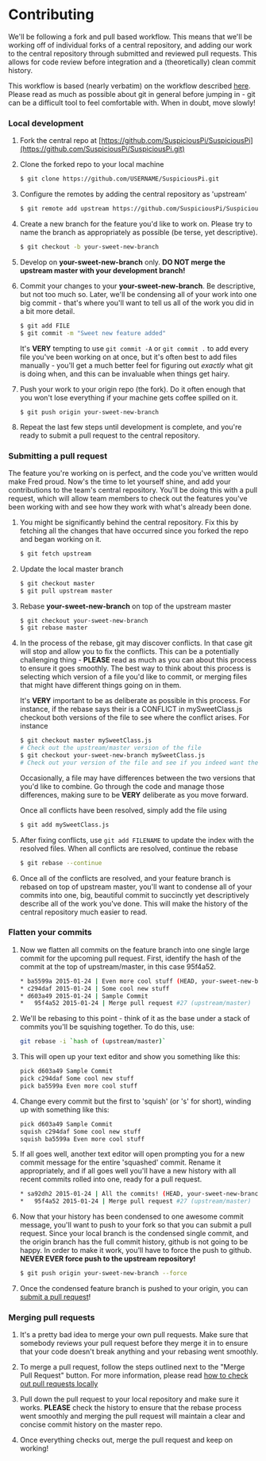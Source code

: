 # Contributing

We'll be following a fork and pull based workflow. This means that we'll be working off of individual forks of a central repository, and adding our work to the central repository through submitted and reviewed pull requests. This allows for code review before integration and a (theoretically) clean commit history.

This workflow is based (nearly verbatim) on the workflow described [here](https://github.com/sevntu-checkstyle/sevntu.checkstyle/wiki/Development-workflow-with-Git%3A-Fork,-Branching,-Commits,-and-Pull-Request). Please read as much as possible about git in general before jumping in - git can be a difficult tool to feel comfortable with. When in doubt, move slowly!

### Local development

1. Fork the central repo at [https://github.com/SuspiciousPi/SuspiciousPi](https://github.com/SuspiciousPi/SuspiciousPi.git)

1. Clone the forked repo to your local machine

    ```bash
    $ git clone https://github.com/USERNAME/SuspiciousPi.git
    ```

1. Configure the remotes by adding the central repository as 'upstream'

    ```bash
    $ git remote add upstream https://github.com/SuspiciousPi/SuspiciousPi.git
    ```

1. Create a new branch for the feature you'd like to work on. Please try to name the branch as appropriately as possible (be terse, yet descriptive).

    ```bash
    $ git checkout -b your-sweet-new-branch
    ```

1. Develop on **your-sweet-new-branch** only. **DO NOT merge the upstream master with your development branch!**

1. Commit your changes to your **your-sweet-new-branch**. Be descriptive, but not too much so. Later, we'll be condensing all of your work into one big commit - that's where you'll want to tell us all of the work you did in a bit more detail. 

    ```bash
    $ git add FILE
    $ git commit -m "Sweet new feature added"
    ```

    It's **VERY** tempting to use `git commit -A` or `git commit .` to add every file you've been working on at once, but it's often best to add files manually - you'll get a much better feel for figuring out *exactly* what git is doing when, and this can be invaluable when things get hairy.

1. Push your work to your origin repo (the fork). Do it often enough that you won't lose everything if your machine gets coffee spilled on it.

    ```
    $ git push origin your-sweet-new-branch
    ```

1. Repeat the last few steps until development is complete, and you're ready to submit a pull request to the central repository.

### Submitting a pull request

The feature you're working on is perfect, and the code you've written would make Fred proud. Now's the time to let yourself shine, and add your contributions to the team's central repository. You'll be doing this with a pull request, which will allow team members to check out the features you've been working with and see how they work with what's already been done.

1. You might be significantly behind the central repository. Fix this by fetching all the changes that have occurred since you forked the repo and began working on it.

    ```bash
    $ git fetch upstream
    ```

1. Update the local master branch

    ```bash
    $ git checkout master
    $ git pull upstream master
    ```

1. Rebase **your-sweet-new-branch** on top of the upstream master

    ```bash
    $ git checkout your-sweet-new-branch
    $ git rebase master
    ```

1. In the process of the rebase, git may discover conflicts. In that case git will stop and allow you to fix the conflicts. This can be a potentially challenging thing - **PLEASE** read as much as you can about this process to ensure it goes smoothly. The best way to think about this process is selecting which version of a file you'd like to commit, or merging files that might have different things going on in them.

    It's **VERY** important to be as deliberate as possible in this process. For instance, if the rebase says their is a CONFLICT in mySweetClass.js checkout both versions of the file to see where the conflict arises. For instance

    ```bash
    $ git checkout master mySweetClass.js
    # Check out the upstream/master version of the file
    $ git checkout your-sweet-new-branch mySweetClass.js
    # Check out your version of the file and see if you indeed want the changes
    ```

    Occasionally, a file may have differences between the two versions that you'd like to combine. Go through the code and manage those differences, making sure to be **VERY** deliberate as you move forward.

    Once all conflicts have been resolved, simply add the file using

    ```bash
    $ git add mySweetClass.js
    ```

1. After fixing conflicts, use `git add FILENAME` to update the index with the resolved files. When all conflicts are resolved, continue the rebase

    ```bash
    $ git rebase --continue
    ```

1. Once all of the conflicts are resolved, and your feature branch is rebased on top of upstream master, you'll want to condense all of your commits into one, big, beautiful commit to succinctly yet descriptively describe all of the work you've done. This will make the history of the central repository much easier to read.

### Flatten your commits

1. Now we flatten all commits on the feature branch into one single large commit for the upcoming pull request. First, identify the hash of the commit at the top of upstream/master, in this case 95f4a52.  

    ```bash
    * ba5599a 2015-01-24 | Even more cool stuff (HEAD, your-sweet-new-branch) 
    * c294daf 2015-01-24 | Some cool new stuff
    * d603a49 2015-01-24 | Sample Commit
    *   95f4a52 2015-01-24 | Merge pull request #27 (upstream/master)
    ```

1. We'll be rebasing to this point - think of it as the base under a stack of commits you'll be squishing together. To do this, use:

    ```bash
    git rebase -i `hash of (upstream/master)`
    ```

1. This will open up your text editor and show you something like this:

    ```sh
    pick d603a49 Sample Commit
    pick c294daf Some cool new stuff
    pick ba5599a Even more cool stuff
    ```

1. Change every commit but the first to 'squish' (or 's' for short), winding up with something like this:

    ```sh
    pick d603a49 Sample Commit
    squish c294daf Some cool new stuff
    squish ba5599a Even more cool stuff
    ```

1. If all goes well, another text editor will open prompting you for a new commit message for the entire 'squashed' commit. Rename it appropriately, and if all goes well you'll have a new history with all recent commits rolled into one, ready for a pull request.

    ```bash
    * sa92dh2 2015-01-24 | All the commits! (HEAD, your-sweet-new-branch) 
    *   95f4a52 2015-01-24 | Merge pull request #27 (upstream/master)
    ```

1. Now that your history has been condensed to one awesome commit message, you'll want to push to your fork so that you can submit a pull request. Since your local branch is the condensed single commit, and the origin branch has the full commit history, github is not going to be happy. In order to make it work, you'll have to force the push to github. **NEVER EVER force push to the upstream repository!**

    ```bash
    $ git push origin your-sweet-new-branch --force
    ```

1. Once the condensed feature branch is pushed to your origin, you can [submit a pull request](https://help.github.com/articles/using-pull-requests/)!


### Merging pull requests

1. It's a pretty bad idea to merge your own pull requests. Make sure that somebody reviews your pull request before they merge it in to ensure that your code doesn't break anything and your rebasing went smoothly.

1. To merge a pull request, follow the steps outlined next to the "Merge Pull Request" button. For more information, please read [how to check out pull requests locally](https://help.github.com/articles/checking-out-pull-requests-locally/)

1. Pull down the pull request to your local repository and make sure it works. **PLEASE** check the history to ensure that the rebase process went smoothly and merging the pull request will maintain a clear and concise commit history on the master repo.

1. Once everything checks out, merge the pull request and keep on working!




